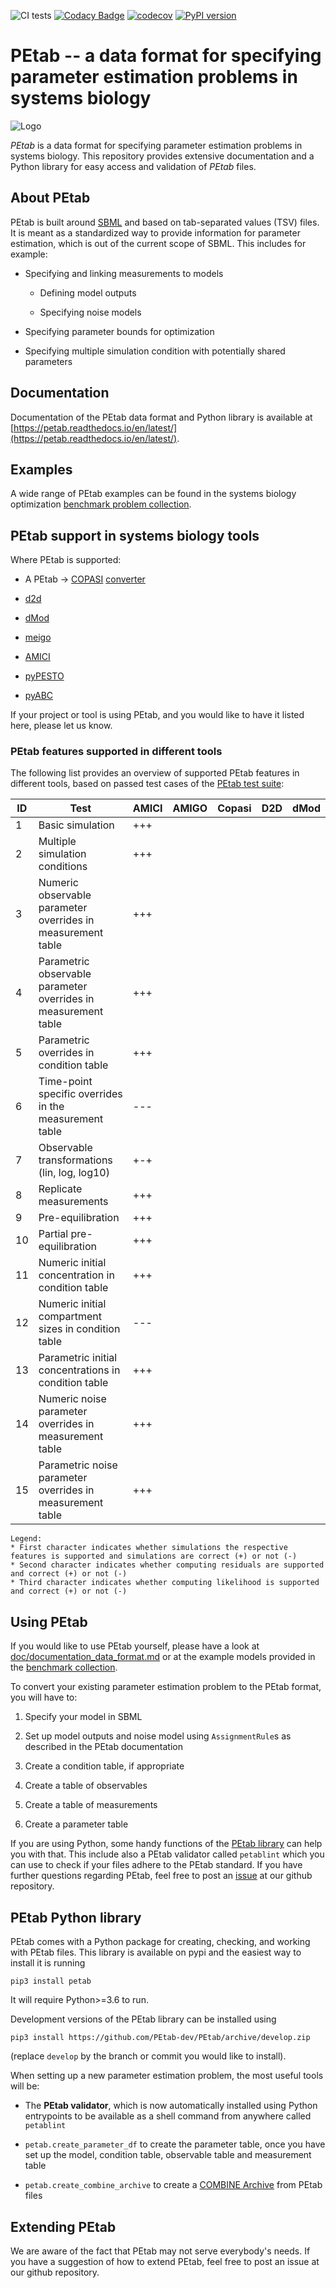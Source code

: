 ![CI tests](https://github.com/PEtab-dev/PEtab/workflows/CI%20tests/badge.svg)
[![Codacy Badge](https://api.codacy.com/project/badge/Grade/fd7dd5cee68e449983be5c43f230c7f3)](https://www.codacy.com/gh/PEtab-dev/PEtab?utm_source=github.com&amp;utm_medium=referral&amp;utm_content=PEtab-dev/PEtab&amp;utm_campaign=Badge_Grade)
[![codecov](https://codecov.io/gh/PEtab-dev/PEtab/branch/master/graph/badge.svg)](https://codecov.io/gh/PEtab-dev/PEtab)
[![PyPI version](https://badge.fury.io/py/petab.svg)](https://badge.fury.io/py/petab)

# PEtab -- a data format for specifying parameter estimation problems in systems biology

![Logo](doc/logo/PEtab.png)

*PEtab* is a data format for specifying parameter estimation problems in systems biology.
This repository provides extensive documentation and a Python library for easy
access and validation of *PEtab* files.

## About PEtab

PEtab is built around [SBML](http://sbml.org/) and based on tab-separated values 
(TSV) files. It is meant as a standardized way to provide information for 
parameter estimation, which is out of the current scope of SBML. This includes
for example:

  - Specifying and linking measurements to models

    - Defining model outputs

    - Specifying noise models

  - Specifying parameter bounds for optimization

  - Specifying multiple simulation condition with potentially shared parameters

## Documentation

Documentation of the PEtab data format and Python library is available at
[https://petab.readthedocs.io/en/latest/](https://petab.readthedocs.io/en/latest/).

## Examples

A wide range of PEtab examples can be found in the systems biology optimization
[benchmark problem collection](https://github.com/Benchmarking-Initiative/Benchmark-Models-PEtab).


## PEtab support in systems biology tools

Where PEtab is supported:


  - A PEtab -> [COPASI](http://copasi.org/)
    [converter](https://github.com/copasi/python-petab-importer)

  - [d2d](https://github.com/Data2Dynamics/d2d/)

  - [dMod](https://github.com/dkaschek/dMod/)

  - [meigo](http://gingproc.iim.csic.es/meigo.html)

  - [AMICI](https://github.com/ICB-DCM/AMICI/)

  - [pyPESTO](https://github.com/ICB-DCM/pyPESTO/)

  - [pyABC](https://github.com/ICB-DCM/pyABC/)

If your project or tool is using PEtab, and you would like to have it listed
here, please let us know.

### PEtab features supported in different tools

The following list provides an overview of supported PEtab features in
different tools, based on passed test cases of the
[PEtab test suite](https://github.com/PEtab-dev/petab_test_suite):

| ID | Test                                                           | AMICI | AMIGO | Copasi | D2D | dMod |
|----|----------------------------------------------------------------|-------|-------|--------|-----|------|
| 1  | Basic simulation                                               | +++   |       |        |     |      |
| 2  | Multiple simulation conditions                                 | +++   |       |        |     |      |
| 3  | Numeric observable parameter overrides in measurement table    | +++   |       |        |     |      |
| 4  | Parametric observable parameter overrides in measurement table | +++   |       |        |     |      |
| 5  | Parametric overrides in condition table                        | +++   |       |        |     |      |
| 6  | Time-point specific overrides in the measurement table         | ---   |       |        |     |      |
| 7  | Observable transformations (lin, log, log10)                   | +-+   |       |        |     |      |
| 8  | Replicate measurements                                         | +++   |       |        |     |      |
| 9  | Pre-equilibration                                              | +++   |       |        |     |      |
| 10 | Partial pre-equilibration                                      | +++   |       |        |     |      |
| 11 | Numeric initial concentration in condition table               | +++   |       |        |     |      |
| 12 | Numeric initial compartment sizes in condition table           | ---   |       |        |     |      |
| 13 | Parametric initial concentrations in condition table           | +++   |       |        |     |      |
| 14 | Numeric noise parameter overrides in measurement table         | +++   |       |        |     |      |
| 15 | Parametric noise parameter overrides in measurement table      | +++   |       |        |     |      |

    Legend:
    * First character indicates whether simulations the respective features is supported and simulations are correct (+) or not (-)
    * Second character indicates whether computing residuals are supported and correct (+) or not (-)
    * Third character indicates whether computing likelihood is supported and correct (+) or not (-)

## Using PEtab

If you would like to use PEtab yourself, please have a look at 
[doc/documentation_data_format.md](doc/documentation_data_format.md) or at
the example models provided in the 
[benchmark collection](https://github.com/Benchmarking-Initiative/Benchmark-Models-PEtab).

To convert your existing parameter estimation problem to the PEtab format, you 
will have to:

1. Specify your model in SBML

1. Set up model outputs and noise model using `AssignmentRule`s as described in 
  the PEtab documentation

1. Create a condition table, if appropriate

1. Create a table of observables

1. Create a table of measurements

1. Create a parameter table

If you are using Python, some handy functions of the
[PEtab library](https://petab.readthedocs.io/en/latest/modules.html) can help
you with that. This include also a PEtab validator called `petablint` which
you can use to check if your files adhere to the PEtab standard. If you have 
further questions regarding PEtab, feel free to post an 
[issue](https://github.com/PEtab-dev/PEtab/issues) at our github repository.

## PEtab Python library

PEtab comes with a Python package for creating, checking, and working with 
PEtab files. This library is available on pypi and the easiest way to install 
it is running

    pip3 install petab
    
It will require Python>=3.6 to run.

Development versions of the PEtab library can be installed using

    pip3 install https://github.com/PEtab-dev/PEtab/archive/develop.zip

(replace `develop` by the branch or commit you would like to install).

When setting up a new parameter estimation problem, the most useful tools will
be:

  - The **PEtab validator**, which is now automatically installed using Python
    entrypoints to be available as a shell command from anywhere called
    `petablint`

  - `petab.create_parameter_df` to create the parameter table, once you
    have set up the model, condition table, observable table and measurement
    table

  - `petab.create_combine_archive` to create a
    [COMBINE Archive](https://combinearchive.org/index/) from PEtab files

## Extending PEtab

We are aware of the fact that PEtab may not serve everybody's needs. If you 
have a suggestion of how to extend PEtab, feel free to post an issue at our 
github repository.
